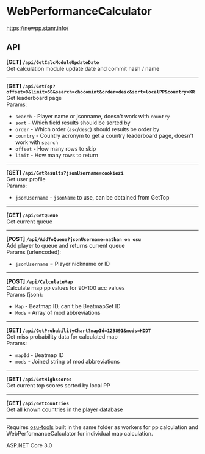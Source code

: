 # WebPerformanceCalculator
https://newpp.stanr.info/

## API
**[GET] `/api/GetCalcModuleUpdateDate`**  
Get calculation module update date and commit hash / name  

---
**[GET] `/api/GetTop?offset=0&limit=50&search=chocomint&order=desc&sort=localPP&country=KR`**  
Get leaderboard page  
Params:
* `search` - Player name or jsonname, doesn't work with `country`
* `sort` - Which field results should be sorted by
* `order` - Which order (`asc`/`desc`) should results be order by
* `country` - Country acronym to get a country leaderboard page, doesn't work with `search`
* `offset` - How many rows to skip
* `limit` - How many rows to return  

---
**[GET] `/api/GetResults?jsonUsername=cookiezi`**  
Get user profile  
Params:
* `jsonUsername` - `jsonName` to use, can be obtained from GetTop  

---
**[GET] `/api/GetQueue`**  
Get current queue  

---
**[POST] `/api/AddToQueue?jsonUsername=nathan on osu`**  
Add player to queue and returns current queue  
Params (urlencoded):
* `jsonUsername` = Player nickname or ID

---
**[POST] `/api/CalculateMap`**  
Calculate map pp values for 90-100 acc values  
Params (json):
* `Map` - Beatmap ID, can't be BeatmapSet ID
* `Mods` - Array of mod abbreviations

---
**[GET] `/api/GetProbabilityChart?mapId=129891&mods=HDDT`**  
Get miss probability data for calculated map  
Params:
* `mapId` - Beatmap ID
* `mods` - Joined string of mod abbreviations

---
**[GET] `/api/GetHighscores`**  
Get current top scores sorted by local PP

---
**[GET] `/api/GetCountries`**  
Get all known countries in the player database  

---

Requires [osu-tools](https://github.com/stanriders/osu-tools) built in the same folder as workers for pp calculation and WebPerformanceCalculator for individual map calculation.  
  
ASP.NET Core 3.0

